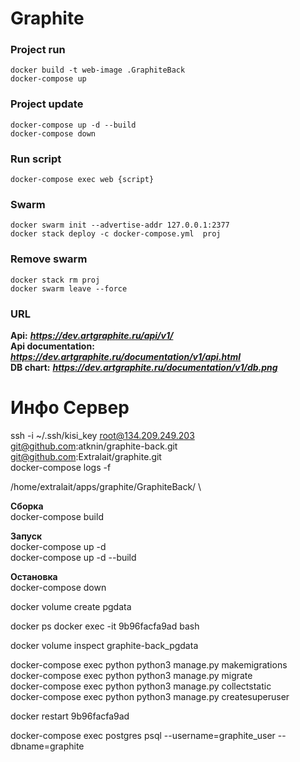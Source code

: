 # Graphite

### Project run
```vim
docker build -t web-image .GraphiteBack
docker-compose up 
```

### Project update
```vim
docker-compose up -d --build
docker-compose down
```


### Run script
```vim
docker-compose exec web {script} 
```

### Swarm
```vim
docker swarm init --advertise-addr 127.0.0.1:2377
docker stack deploy -c docker-compose.yml  proj
```  
### Remove swarm 
```vim
docker stack rm proj
docker swarm leave --force
```
### URL
**Api:** ***https://dev.artgraphite.ru/api/v1/*** \
**Api documentation:** ***https://dev.artgraphite.ru/documentation/v1/api.html*** \
**DB chart:** ***https://dev.artgraphite.ru/documentation/v1/db.png***

# Инфо Сервер
ssh -i ~/.ssh/kisi_key root@134.209.249.203 \
git@github.com:atknin/graphite-back.git \
git@github.com:Extralait/graphite.git \
docker-compose logs -f

/home/extralait/apps/graphite/GraphiteBack/ \

**Сборка** \
docker-compose build

**Запуск** \
docker-compose up -d \
docker-compose up -d --build

**Остановка** \
docker-compose down

docker volume create pgdata

docker ps
docker exec -it 9b96facfa9ad bash

docker volume inspect graphite-back_pgdata

docker-compose exec python python3 manage.py makemigrations \
docker-compose exec python python3 manage.py migrate \
docker-compose exec python python3 manage.py collectstatic \
docker-compose exec python python3 manage.py createsuperuser 

docker restart 9b96facfa9ad

docker-compose exec postgres psql --username=graphite_user --dbname=graphite
